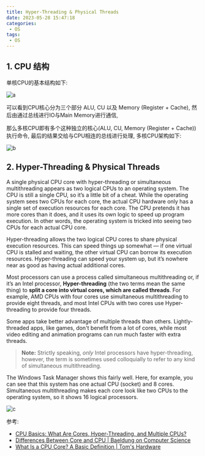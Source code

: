```yaml
---
title: Hyper-Threading & Physical Threads
date: 2023-05-28 15:47:18
categories:
 - OS
tags:
 - OS
---
```


## 1. CPU 结构

单核CPU的基本结构如下:

![a](a.png)

可以看到CPU核心分为三个部分 ALU, CU 以及 Memory (Register + Cache), 然后由通过总线进行IO与Main Memory进行通信, 

那么多核CPU即有多个这种独立的核心(ALU, CU, Memory (Register + Cache))执行命令, 最后的结果交给与CPU相连的总线进行处理, 多核CPU架构如下:

![b](b.png)

## 2. Hyper-Threading & Physical Threads

A single physical CPU core with hyper-threading or simultaneous multithreading appears as two logical CPUs to an operating system. The CPU is still a single CPU, so it’s a little bit of a cheat. While the operating system sees two CPUs for each core, the actual CPU hardware only has a single set of execution resources for each core. The CPU pretends it has more cores than it does, and it uses its own logic to speed up program execution. In other words, the operating system is tricked into seeing two CPUs for each actual CPU core.

Hyper-threading allows the two logical CPU cores to share physical execution resources. This can speed things up somewhat — if one virtual CPU is stalled and waiting, the other virtual CPU can borrow its execution resources. Hyper-threading can speed your system up, but it’s nowhere near as good as having actual additional cores.

Most processors can use a process called simultaneous multithreading or, if it’s an Intel processor, **Hyper-threading** (the two terms mean the same thing) to **split a core into virtual cores, which are called threads**. For example, AMD CPUs with four cores use simultaneous multithreading to provide eight threads, and most Intel CPUs with two cores use Hyper-threading to provide four threads. 

Some apps take better advantage of multiple threads than others. Lightly-threaded apps, like games, don't benefit from a lot of cores, while most video editing and animation programs can run much faster with extra threads.

> **Note:** Strictly speaking, *only* Intel processors have hyper-threading, however, the term is sometimes used colloquially to refer to any kind of simultaneous multithreading. 

The Windows Task Manager shows this fairly well. Here, for example, you can see that this system has one actual CPU (socket) and 8 cores. Simultaneous multithreading makes each core look like two CPUs to the operating system, so it shows 16 logical processors.

![c](c.png)

参考:

- [CPU Basics: What Are Cores, Hyper-Threading, and Multiple CPUs?](https://www.howtogeek.com/194756/cpu-basics-multiple-cpus-cores-and-hyper-threading-explained/)
- [Differences Between Core and CPU | Baeldung on Computer Science](https://www.baeldung.com/cs/core-vs-cpu)
- [What Is a CPU Core? A Basic Definition | Tom's Hardware](https://www.tomshardware.com/news/cpu-core-definition,37658.html)

